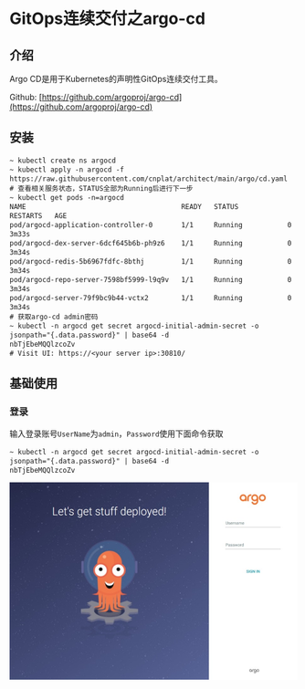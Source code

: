 # GitOps连续交付之argo-cd

## 介绍

Argo CD是用于Kubernetes的声明性GitOps连续交付工具。

Github: [https://github.com/argoproj/argo-cd](https://github.com/argoproj/argo-cd)

## 安装

```shell
~ kubectl create ns argocd
~ kubectl apply -n argocd -f https://raw.githubusercontent.com/cnplat/architect/main/argo/cd.yaml
# 查看相关服务状态，STATUS全部为Running后进行下一步
~ kubectl get pods -n=argocd
NAME                                      READY   STATUS            RESTARTS   AGE
pod/argocd-application-controller-0       1/1     Running           0          3m33s
pod/argocd-dex-server-6dcf645b6b-ph9z6    1/1     Running           0          3m34s
pod/argocd-redis-5b6967fdfc-8bthj         1/1     Running           0          3m34s
pod/argocd-repo-server-7598bf5999-l9q9v   1/1     Running           0          3m34s
pod/argocd-server-79f9bc9b44-vctx2        1/1     Running           0          3m34s
# 获取argo-cd admin密码
~ kubectl -n argocd get secret argocd-initial-admin-secret -o jsonpath="{.data.password}" | base64 -d
nbTjEbeMQQlzcoZv
# Visit UI: https://<your server ip>:30810/
```

## 基础使用

### 登录

输入登录账号`UserName`为`admin`，`Password`使用下面命令获取
```shell
~ kubectl -n argocd get secret argocd-initial-admin-secret -o jsonpath="{.data.password}" | base64 -d
nbTjEbeMQQlzcoZv
```

![登录页](https://raw.githubusercontent.com/cnplat/cnplat.com/main/static/image/argocd1.jpeg)